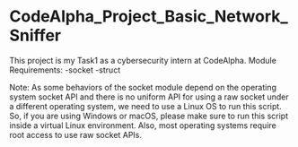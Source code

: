 # CodeAlpha_Project_Basic_Network_Sniffer
This project is my Task1 as a cybersecurity intern at CodeAlpha.
Module Requirements:
-socket
-struct

Note:
As some behaviors of the socket module depend on the operating system socket API and there is no uniform API for using a raw socket under a different operating system, we need to use a Linux OS to run this script. So, if you are using Windows or macOS, please make sure to run this script inside a virtual Linux environment. Also, most operating systems require root access to use raw socket APIs.
